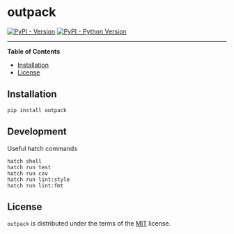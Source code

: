 # outpack

[![PyPI - Version](https://img.shields.io/pypi/v/outpack.svg)](https://pypi.org/project/outpack)
[![PyPI - Python Version](https://img.shields.io/pypi/pyversions/outpack.svg)](https://pypi.org/project/outpack)

-----

**Table of Contents**

- [Installation](#installation)
- [License](#license)

## Installation

```console
pip install outpack
```

## Development

Useful hatch commands

```
hatch shell
hatch run test
hatch run cov
hatch run lint:style
hatch run lint:fmt
```

## License

`outpack` is distributed under the terms of the [MIT](https://spdx.org/licenses/MIT.html) license.
